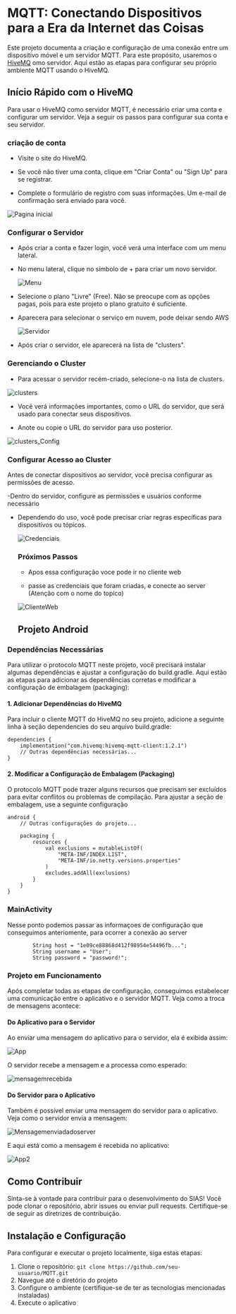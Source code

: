 
# MQTT: Conectando Dispositivos para a Era da Internet das Coisas

Este projeto documenta a criação e configuração de uma conexão entre um dispositivo móvel e um servidor MQTT. Para este propósito, usaremos o [HiveMQ](https://www.hivemq.com/) omo servidor. Aqui estão as etapas para configurar seu próprio ambiente MQTT usando o HiveMQ.




## Início Rápido com o HiveMQ

Para usar o HiveMQ como servidor MQTT, é necessário criar uma conta e configurar um servidor. Veja a seguir os passos para configurar sua conta e seu servidor.

### criação de conta 

-  Visite o site do HiveMQ.

- Se você não tiver uma conta, clique em "Criar Conta" ou "Sign Up" para se registrar.

- Complete o formulário de registro com suas informações. Um e-mail de confirmação será enviado para você.

![Pagina inicial](/imgs/Home.png)


###  Configurar o Servidor

- Após criar a conta e fazer login, você verá uma interface com um menu lateral.

- No menu lateral, clique no símbolo de + para criar um novo servidor.

  ![Menu](/imgs/Menu.png)

- Selecione o plano "Livre" (Free). Não se preocupe com as opções pagas, pois para este projeto o plano gratuito é suficiente.

- Aparecera para selecionar o serviço em nuvem, pode deixar sendo AWS
  
   ![Servidor](/imgs/Servidor.png)
  
- Após criar o servidor, ele aparecerá na lista de "clusters".


### Gerenciando o Cluster 

- Para acessar o servidor recém-criado, selecione-o na lista de clusters.

![clusters](/imgs/clusters.png)


- Você verá informações importantes, como o URL do servidor, que será usado para conectar seus dispositivos.

- Anote ou copie o URL do servidor para uso posterior.
  

![clusters_Config](/imgs/clusters_Config.png)

### Configurar Acesso ao Cluster

Antes de conectar dispositivos ao servidor, você precisa configurar as permissões de acesso.

-Dentro do servidor, configure as permissões e usuários conforme necessário

- Dependendo do uso, você pode precisar criar regras específicas para dispositivos ou tópicos.

  ![Credenciais](/imgs/Credenciais.png)

  ### Próximos Passos

  - Apos essa configuração voce pode ir no cliente web
 
  - passe as credenciais que foram criadas, e conecte ao server (Atenção com o nome do topico)
 
   ![ClienteWeb](/imgs/ClienteWeb.png)

  ## Projeto Android

### Dependências Necessárias

Para utilizar o protocolo MQTT neste projeto, você precisará instalar algumas dependências e ajustar a configuração do build.gradle. Aqui estão as etapas para adicionar as dependências corretas e modificar a configuração de embalagem (packaging):

#### 1. Adicionar Dependências do HiveMQ

Para incluir o cliente MQTT do HiveMQ no seu projeto, adicione a seguinte linha à seção dependencies do seu arquivo build.gradle:

```
dependencies {
    implementation("com.hivemq:hivemq-mqtt-client:1.2.1")
    // Outras dependências necessárias...
}
```

#### 2. Modificar a Configuração de Embalagem (Packaging)

 O protocolo MQTT pode trazer alguns recursos que precisam ser excluídos para evitar conflitos ou problemas de compilação. Para ajustar a seção de embalagem, use a seguinte configuração
```
android {
    // Outras configurações do projeto...

    packaging {
        resources {
            val exclusions = mutableListOf(
                "META-INF/INDEX.LIST",
                "META-INF/io.netty.versions.properties"
            )
            excludes.addAll(exclusions)
        }
    }
}
```

### MainActivity 

Nesse ponto podemos passar as informaçoes de configuração que conseguimos anteriomente,  para ocorrer a conexão ao server 
```
        String host = "1e09ce88868d412f98954e54496fb...";
        String username = "User";
        String password = "password!";
```

### Projeto em Funcionamento
Após completar todas as etapas de configuração, conseguimos estabelecer uma comunicação entre o aplicativo e o servidor MQTT. Veja como a troca de mensagens acontece:

#### Do Aplicativo para o Servidor
Ao enviar uma mensagem do aplicativo para o servidor, ela é exibida assim:
 
   ![App](/imgs/App.png)

O servidor recebe a mensagem e a processa como esperado:

  ![mensagemrecebida](/imgs/mensagemrecebida.png)
  
#### Do Servidor para o Aplicativo
Também é possível enviar uma mensagem do servidor para o aplicativo. Veja como o servidor envia a mensagem:

  ![Mensagemenviadadoserver ](/imgs/Mensagemenviadadoserver.png)

E aqui está como a mensagem é recebida no aplicativo:

  ![App2](/imgs/App2.png)

  ## Como Contribuir 
Sinta-se à vontade para contribuir para o desenvolvimento do SIAS! Você pode clonar o repositório, abrir issues ou enviar pull requests. Certifique-se de seguir as diretrizes de contribuição.

## Instalação e Configuração
Para configurar e executar o projeto localmente, siga estas etapas:

1. Clone o repositório: `git clone https://github.com/seu-usuario/MQTT.git`
2. Navegue até o diretório do projeto
3. Configure o ambiente (certifique-se de ter as tecnologias mencionadas instaladas)
4. Execute o aplicativo
  


